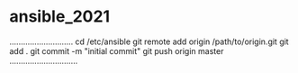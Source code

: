 # ansible_2021
............................
cd /etc/ansible
git remote add origin /path/to/origin.git
git add .
git commit -m "initial commit"
git push origin master
..............................
